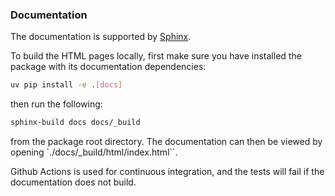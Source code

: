 ### Documentation

The documentation is supported by [Sphinx](https://www.sphinx-doc.org/en/master/). 

To build the HTML pages locally, first make sure you have installed the package with its documentation dependencies:

```bash
uv pip install -e .[docs]
```

then run the following:

```bash
sphinx-build docs docs/_build
```

 from the package root directory. The documentation can then be viewed by opening `./docs/_build/html/index.html``. 

Github Actions is used for continuous integration, and the tests will fail if the documentation does not build.